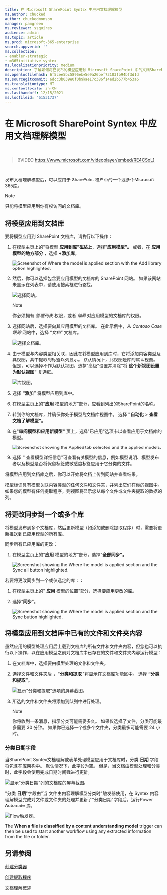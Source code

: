 ```yaml
---
title: 在 Microsoft SharePoint Syntex 中应用文档理解模型
ms.author: chucked
author: chuckedmonson
manager: pamgreen
ms.reviewer: ssquires
audience: admin
ms.topic: article
ms.prod: microsoft-365-enterprise
search.appverid: ''
ms.collection:
- enabler-strategic
- m365initiative-syntex
ms.localizationpriority: medium
description: 了解如何将已发布的模型应用到 Microsoft SharePoint 中的文档SharePoint Syntex。
ms.openlocfilehash: 6f5cee5bc5896ebe5e9a26bef73103fb94bf3d1d
ms.sourcegitcommit: 6dcc3b039e0f0b9bae17c386f14ed2b577b453a6
ms.translationtype: MT
ms.contentlocale: zh-CN
ms.lasthandoff: 12/15/2021
ms.locfileid: "61531737"
---
```

# <a name="apply-a-document-understanding-model-in-microsoft-sharepoint-syntex"></a>在 Microsoft SharePoint Syntex 中应用文档理解模型

</br>

> [!VIDEO https://www.microsoft.com/videoplayer/embed/RE4CSoL]

</br>

发布文档理解模型后，可以应用于 SharePoint 租户中的一个或多个Microsoft 365库。

> [!NOTE]
> 只能将模型应用到你有权访问的文档库。


## <a name="apply-your-model-to-a-document-library"></a>将模型应用到文档库

要将模型应用到 SharePoint 文档库，请执行以下操作：

1. 在模型主页上的"将模型 **应用到库"磁贴上**，选择"**应用模型"。** 或者，在 **应用模型的地方部分** ，选择 **+添加库**。

    ![Screenshot of Where the model is applied section with the Add library option highlighted.](../media/content-understanding/apply-to-library.png)

2. 然后，你可以选择包含要应用模型的文档库的 SharePoint 网站。 如果该网站未显示在列表中，请使用搜索框进行查找。

    ![选择网站。](../media/content-understanding/site-search.png)

    > [!NOTE]
    > 你必须拥有 *管理列表* 权限，或者 *编辑* 对应用模型的文档库的权限。

3. 选择网站后，选择要向其应用模型的文档库。 在此示例中，从 *Contoso Case 跟踪* 网站中，选择 “*文档"* 文档库。

    ![选择文档库。](../media/content-understanding/select-doc-library.png)

4. 由于模型与内容类型相关联，因此在将模型应用到库时，它将添加内容类型及其视图，其中提取的标签以列显示。 默认情况下，此视图是库的默认视图。 但是，可以选择不作为默认视图，选择"高级"设置并清除"将 **这个新视图设置为默认视图"** 复选框。

    ![库视图。](../media/content-understanding/library-view.png)

5. 选择 **“添加”** 将模型应用到库中。

6. 在模型主页上的"**应用** 模型的地方"部分，应看到列出的SharePoint的名称。

7. 转到你的文档库，并确保你处于模型的文档库视图中。 选择 **"自动化**  >  **查看文档了解模型"。**

8. 在"**审阅模型和应用新模型"** 页上，选择"已应用"选项卡以查看应用于文档库的模型。

    ![Screenshot showing the Applied tab selected and the applied models.](../media/content-understanding/applied-models.png) 

9. 选择 **"** 查看模型详细信息"可查看有关模型的信息，例如模型说明、模型发布者以及模型是否将保留标签或敏感度标签应用于它分类的文件。

将模型应用到文档库之后，你可以开始将文档上传到网站并查看结果。

模型标识具有模型关联内容类型的任何文件和文件夹，并列出它们在你的视图中。 如果您的模型有任何提取程序，则视图将显示您从每个文件或文件夹提取的数据的列。

## <a name="sync-changes-to-one-or-more-libraries"></a>将更改同步到一个或多个库

将模型发布到多个文档库，然后更新模型（如添加或删除提取程序）时，需要将更新推送到已应用模型的所有库。

同步所有已应用库的更改：

1. 在模型主页上的"**应用** 模型的地方"部分，选择"**全部同步"。**

    ![Screenshot showing the Where the model is applied section and the Sync all button highlighted.](../media/content-understanding/sync-all-button.png) 

若要将更改同步到一个或仅选定的库：：

1. 在模型主页上的" **应用** 模型的位置"部分，选择要应用更改的库。

2. 选择“**同步**”。

    ![Screenshot showing the Where the model is applied section and the Sync button highlighted.](../media/content-understanding/sync-button.png) 

## <a name="apply-the-model-to-files-and-folder-content-already-in-the-document-library"></a>将模型应用到文档库中已有的文件和文件夹内容

虽然应用的模型处理应用后上载到文档库的所有文件和文件夹内容，但您也可以执行以下操作，以在应用模型之前对文档库中已存在的文件和文件夹内容运行模型：

1. 在文档库中，选择要由模型处理的文件和文件夹。

2. 选择文件和文件夹后 **，"分类和提取** "将显示在文档库功能区中。 选择 **“分类和提取”**。

      ![显示"分类和提取"选项的屏幕截图。](../media/content-understanding/extract-classify.png) 

3. 所选的文件和文件夹将添加到队列中进行处理。

    > [!NOTE]
    > 你将收到一条消息，指示分类可能需要多久。 如果仅选择了文件，分类可能最多需要 30 分钟。 如果你已选择一个或多个文件夹，分类最多可能需要 24 小时。

### <a name="classification-date-field"></a>分类日期字段

当SharePoint Syntex文档理解或表单处理模型应用于文档库时，分类 **日期** 字段将包含在库架构中。 默认情况下，此字段为空。 但是，当文档由模型处理和分类时，此字段会使用完成日期时间戳进行更新。 

   ![显示"分类日期"列的文档库的屏幕截图。](../media/content-understanding/class-date-column.png) 

"分类 **日期**"字段由"当 [](/connectors/sharepointonline/#when-a-file-is-classified-by-a-content-understanding-model)文件由内容理解模型分类时"触发器使用，在 Syntex 内容理解模型完成对文件或文件夹的处理并更新了"分类日期"字段后，运行Power Automate 流。

   ![Flow触发器。](../media/content-understanding/trigger.png)

The **When a file is classified by a content understanding model** trigger can then be used to start another workflow using any extracted information from the file or folder.



## <a name="see-also"></a>另请参阅

[创建分类器](create-a-classifier.md)

[创建提取程序](create-an-extractor.md)

[文档理解概述](document-understanding-overview.md)
